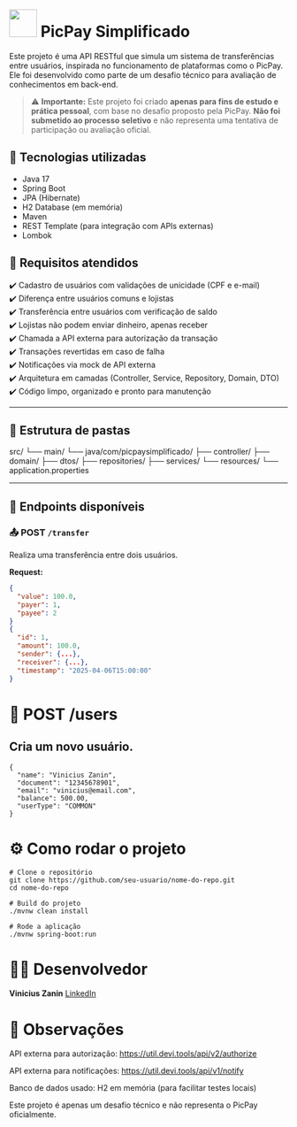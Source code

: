 # <img src="https://upload.wikimedia.org/wikipedia/commons/5/5e/PicPay_Logogrande.png" width="50"/> PicPay Simplificado

Este projeto é uma API RESTful que simula um sistema de transferências entre usuários, inspirada no funcionamento de plataformas como o PicPay. Ele foi desenvolvido como parte de um desafio técnico para avaliação de conhecimentos em back-end.

> ⚠️ **Importante:** Este projeto foi criado **apenas para fins de estudo e prática pessoal**, com base no desafio proposto pela PicPay. **Não foi submetido ao processo seletivo** e não representa uma tentativa de participação ou avaliação oficial.

## 🚀 Tecnologias utilizadas

- Java 17
- Spring Boot
- JPA (Hibernate)
- H2 Database (em memória)
- Maven
- REST Template (para integração com APIs externas)
- Lombok

## 📌 Requisitos atendidos

✔️ Cadastro de usuários com validações de unicidade (CPF e e-mail)  
✔️ Diferença entre usuários comuns e lojistas  
✔️ Transferência entre usuários com verificação de saldo  
✔️ Lojistas não podem enviar dinheiro, apenas receber  
✔️ Chamada a API externa para autorização da transação  
✔️ Transações revertidas em caso de falha  
✔️ Notificações via mock de API externa  
✔️ Arquitetura em camadas (Controller, Service, Repository, Domain, DTO)  
✔️ Código limpo, organizado e pronto para manutenção  

---

## 📂 Estrutura de pastas

src/ └── main/ └── java/com/picpaysimplificado/ ├── controller/ ├── domain/ ├── dtos/ ├── repositories/ ├── services/ └── resources/ └── application.properties

---

## 🔄 Endpoints disponíveis

### 📤 POST `/transfer`

Realiza uma transferência entre dois usuários.

**Request:**
```json
{
  "value": 100.0,
  "payer": 1,
  "payee": 2
}
{
  "id": 1,
  "amount": 100.0,
  "sender": {...},
  "receiver": {...},
  "timestamp": "2025-04-06T15:00:00"
}
```
# 👤 POST /users
## Cria um novo usuário.
```
{
  "name": "Vinicius Zanin",
  "document": "12345678901",
  "email": "vinicius@email.com",
  "balance": 500.00,
  "userType": "COMMON"
}
```
# ⚙️ Como rodar o projeto
```
# Clone o repositório
git clone https://github.com/seu-usuario/nome-do-repo.git
cd nome-do-repo

# Build do projeto
./mvnw clean install

# Rode a aplicação
./mvnw spring-boot:run

```
# 👨‍💻 Desenvolvedor

**Vinicius Zanin**
[LinkedIn](https://www.linkedin.com/in/viniciuszanin)

# 📝 Observações
API externa para autorização: https://util.devi.tools/api/v2/authorize

API externa para notificações: https://util.devi.tools/api/v1/notify

Banco de dados usado: H2 em memória (para facilitar testes locais)

Este projeto é apenas um desafio técnico e não representa o PicPay oficialmente.
